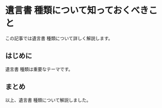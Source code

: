 # 遺言書 種類について知っておくべきこと

この記事では遺言書 種類について詳しく解説します。

## はじめに

遺言書 種類は重要なテーマです。

## まとめ

以上、遺言書 種類について解説しました。